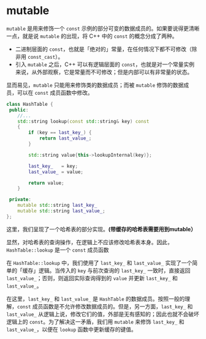 # mutable

`mutable` 是用来修饰一个 `const` 示例的部分可变的数据成员的。如果要说得更清晰一点，就是说 `mutable` 的出现，将 C++ 中的 `const` 的概念分成了两种。

* 二进制层面的 `const`，也就是「绝对的」常量，在任何情况下都不可修改（除非用 `const_cast`）。
* 引入 `mutable` 之后，C++ 可以有逻辑层面的 `const`，也就是对一个常量实例来说，从外部观察，它是常量而不可修改；但是内部可以有非常量的状态。

显而易见，`mutable` 只能用来修饰类的数据成员；而被 `mutable` 修饰的数据成员，可以在 `const` 成员函数中修改。

```cpp
class HashTable {
 public:
    //...
    std::string lookup(const std::string& key) const
    {
        if (key == last_key_) {
            return last_value_;
        }

        std::string value{this->lookupInternal(key)};

        last_key_   = key;
        last_value_ = value;

        return value;
    }

 private:
    mutable std::string last_key_
    mutable std::string last_value_;
};
```

这里，我们呈现了一个哈希表的部分实现。**\(带缓存的哈希表需要用到mutable）**

显然，对哈希表的查询操作，在逻辑上不应该修改哈希表本身。因此，`HashTable::lookup` 是一个 `const` 成员函数

在 `HashTable::lookup` 中，我们使用了 `last_key_` 和 `last_value_` 实现了一个简单的「缓存」逻辑。当传入的 `key` 与前次查询的 `last_key_` 一致时，直接返回 `last_value_`；否则，则返回实际查询得到的 `value` 并更新 `last_key_` 和 `last_value_`。

在这里，`last_key_` 和 `last_value_` 是 `HashTable` 的数据成员。按照一般的理解，`const` 成员函数是不允许修改数据成员的。但是，另一方面，`last_key_` 和 `last_value_` 从逻辑上说，修改它们的值，外部是无有感知的；因此也就不会破坏逻辑上的 `const`。为了解决这一矛盾，我们用 `mutable` 来修饰 `last_key_` 和 `last_value_`，以便在 `lookup` 函数中更新缓存的键值。

